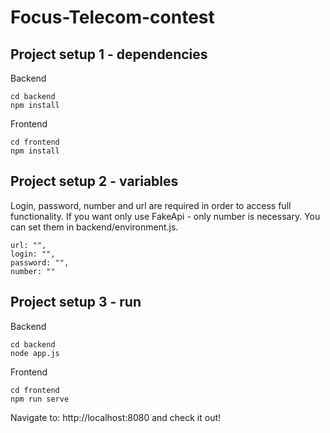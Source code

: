 
# Focus-Telecom-contest

## Project setup 1 - dependencies
Backend
```
cd backend
npm install
```
Frontend
```
cd frontend
npm install
```
## Project setup 2 - variables
Login, password, number and url are required in order to access full functionality.
If you want only use FakeApi - only number is necessary.
You can set them in backend/environment.js.
```
url: "",
login: "",
password: "",
number: ""
```
## Project setup 3 - run
Backend
```
cd backend
node app.js
```
Frontend
```
cd frontend
npm run serve
```
Navigate to: http://localhost:8080 and check it out!
